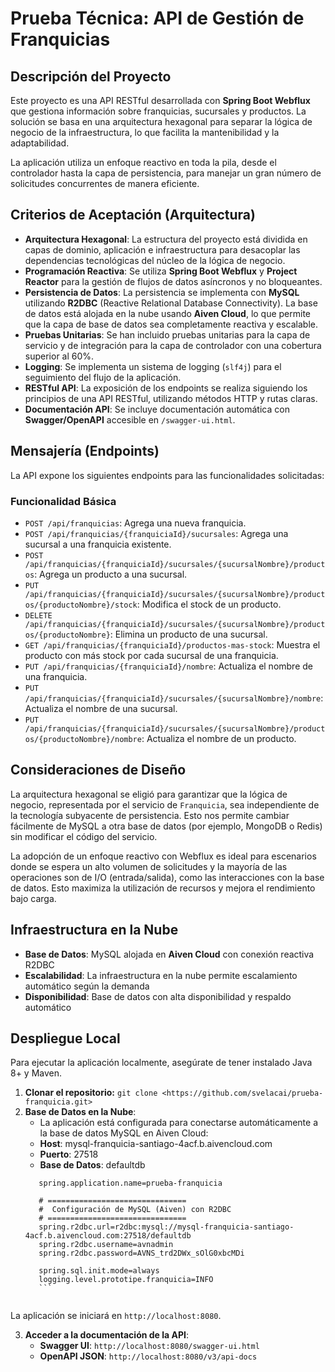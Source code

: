 # Prueba Técnica: API de Gestión de Franquicias

## Descripción del Proyecto

Este proyecto es una API RESTful desarrollada con **Spring Boot Webflux** que gestiona información sobre franquicias, sucursales y productos. La solución se basa en una arquitectura hexagonal para separar la lógica de negocio de la infraestructura, lo que facilita la mantenibilidad y la adaptabilidad.

La aplicación utiliza un enfoque reactivo en toda la pila, desde el controlador hasta la capa de persistencia, para manejar un gran número de solicitudes concurrentes de manera eficiente.

## Criterios de Aceptación (Arquitectura)

* **Arquitectura Hexagonal**: La estructura del proyecto está dividida en capas de dominio, aplicación e infraestructura para desacoplar las dependencias tecnológicas del núcleo de la lógica de negocio.
* **Programación Reactiva**: Se utiliza **Spring Boot Webflux** y **Project Reactor** para la gestión de flujos de datos asíncronos y no bloqueantes.
* **Persistencia de Datos**: La persistencia se implementa con **MySQL** utilizando **R2DBC** (Reactive Relational Database Connectivity). La base de datos está alojada en la nube usando **Aiven Cloud**, lo que permite que la capa de base de datos sea completamente reactiva y escalable.
* **Pruebas Unitarias**: Se han incluido pruebas unitarias para la capa de servicio y de integración para la capa de controlador con una cobertura superior al 60%.
* **Logging**: Se implementa un sistema de logging (`slf4j`) para el seguimiento del flujo de la aplicación.
* **RESTful API**: La exposición de los endpoints se realiza siguiendo los principios de una API RESTful, utilizando métodos HTTP y rutas claras.
* **Documentación API**: Se incluye documentación automática con **Swagger/OpenAPI** accesible en `/swagger-ui.html`.

## Mensajería (Endpoints)

La API expone los siguientes endpoints para las funcionalidades solicitadas:

### Funcionalidad Básica

* `POST /api/franquicias`: Agrega una nueva franquicia.
* `POST /api/franquicias/{franquiciaId}/sucursales`: Agrega una sucursal a una franquicia existente.
* `POST /api/franquicias/{franquiciaId}/sucursales/{sucursalNombre}/productos`: Agrega un producto a una sucursal.
* `PUT /api/franquicias/{franquiciaId}/sucursales/{sucursalNombre}/productos/{productoNombre}/stock`: Modifica el stock de un producto.
* `DELETE /api/franquicias/{franquiciaId}/sucursales/{sucursalNombre}/productos/{productoNombre}`: Elimina un producto de una sucursal.
* `GET /api/franquicias/{franquiciaId}/productos-mas-stock`: Muestra el producto con más stock por cada sucursal de una franquicia.
* `PUT /api/franquicias/{franquiciaId}/nombre`: Actualiza el nombre de una franquicia.
* `PUT /api/franquicias/{franquiciaId}/sucursales/{sucursalNombre}/nombre`: Actualiza el nombre de una sucursal.
* `PUT /api/franquicias/{franquiciaId}/sucursales/{sucursalNombre}/productos/{productoNombre}/nombre`: Actualiza el nombre de un producto.

## Consideraciones de Diseño

La arquitectura hexagonal se eligió para garantizar que la lógica de negocio, representada por el servicio de `Franquicia`, sea independiente de la tecnología subyacente de persistencia. Esto nos permite cambiar fácilmente de MySQL a otra base de datos (por ejemplo, MongoDB o Redis) sin modificar el código del servicio.

La adopción de un enfoque reactivo con Webflux es ideal para escenarios donde se espera un alto volumen de solicitudes y la mayoría de las operaciones son de I/O (entrada/salida), como las interacciones con la base de datos. Esto maximiza la utilización de recursos y mejora el rendimiento bajo carga.

## Infraestructura en la Nube

* **Base de Datos**: MySQL alojada en **Aiven Cloud** con conexión reactiva R2DBC
* **Escalabilidad**: La infraestructura en la nube permite escalamiento automático según la demanda
* **Disponibilidad**: Base de datos con alta disponibilidad y respaldo automático

## Despliegue Local

Para ejecutar la aplicación localmente, asegúrate de tener instalado Java 8+ y Maven.

1.  **Clonar el repositorio:** `git clone <https://github.com/svelacai/prueba-franquicia.git>`
2.  **Base de Datos en la Nube**:
    * La aplicación está configurada para conectarse automáticamente a la base de datos MySQL en Aiven Cloud:
    * **Host**: mysql-franquicia-santiago-4acf.b.aivencloud.com
    * **Puerto**: 27518
    * **Base de Datos**: defaultdb
     ```properties
        spring.application.name=prueba-franquicia

		# ===============================
		#  Configuración de MySQL (Aiven) con R2DBC
		# ===============================
		spring.r2dbc.url=r2dbc:mysql://mysql-franquicia-santiago-4acf.b.aivencloud.com:27518/defaultdb
		spring.r2dbc.username=avnadmin
		spring.r2dbc.password=AVNS_trd2DWx_sOlG0xbcMDi

		spring.sql.init.mode=always
		logging.level.prototipe.franquicia=INFO
		```


La aplicación se iniciará en `http://localhost:8080`.

3. **Acceder a la documentación de la API**:
   * **Swagger UI**: `http://localhost:8080/swagger-ui.html`
   * **OpenAPI JSON**: `http://localhost:8080/v3/api-docs`
